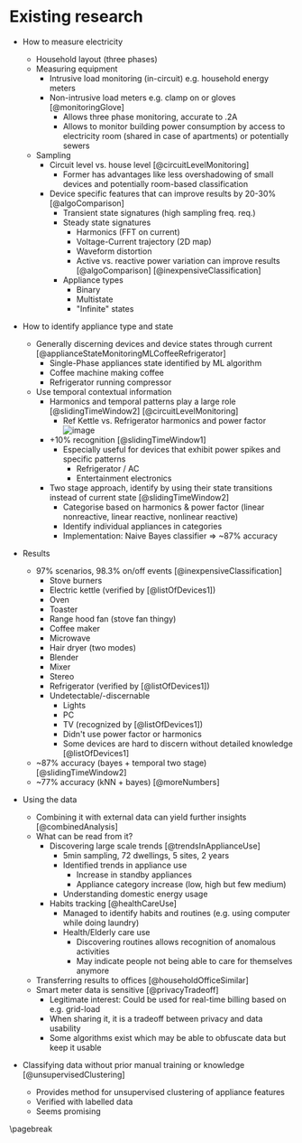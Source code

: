 # Existing research

- How to measure electricity
  - Household layout (three phases)
  - Measuring equipment
    - Intrusive load monitoring (in-circuit) e.g. household energy meters
    - Non-intrusive load meters e.g. clamp on or gloves [@monitoringGlove]
      - Allows three phase monitoring, accurate to .2A
      - Allows to monitor building power consumption by access to electricity room (shared in case of apartments) or potentially sewers
  - Sampling
    - Circuit level vs. house level [@circuitLevelMonitoring]
      - Former has advantages like less overshadowing of small devices and potentially room-based classification
    - Device specific features that can improve results by 20-30% [@algoComparison]
      - Transient state signatures (high sampling freq. req.)
      - Steady state signatures
        - Harmonics (FFT on current)
        - Voltage-Current trajectory (2D map)
        - Waveform distortion
        - Active vs. reactive power variation can improve results [@algoComparison] [@inexpensiveClassification]
      - Appliance types
        - Binary
        - Multistate
        - "Infinite" states

- How to identify appliance type and state
  - Generally discerning devices and device states through current [@applianceStateMonitoringMLCoffeeRefrigerator]
    - Single-Phase appliances state identified by ML algorithm
    - Coffee machine making coffee
    - Refrigerator running compressor
  - Use temporal contextual information
    - Harmonics and temporal patterns play a large role [@slidingTimeWindow2] [@circuitLevelMonitoring]
      - Ref Kettle vs. Refrigerator harmonics and power factor ![image](https://www.mdpi.com/energies/energies-07-07041/article_deploy/html/images/energies-07-07041f6-1024.png)
    - +10% recognition [@slidingTimeWindow1]
      - Especially useful for devices that exhibit power spikes and specific patterns
        - Refrigerator / AC
        - Entertainment electronics
    - Two stage approach, identify by using their state transitions instead of current state [@slidingTimeWindow2]
      - Categorise based on harmonics & power factor (linear nonreactive, linear reactive, nonlinear reactive)
      - Identify individual appliances in categories
      - Implementation: Naive Bayes classifier => ~87% accuracy

- Results
  - 97% scenarios, 98.3% on/off events [@inexpensiveClassification]
    - Stove burners
    - Electric kettle (verified by [@listOfDevices1])
    - Oven
    - Toaster
    - Range hood fan (stove fan thingy)
    - Coffee maker
    - Microwave
    - Hair dryer (two modes)
    - Blender
    - Mixer
    - Stereo
    - Refrigerator (verified by [@listOfDevices1])
    - Undetectable/-discernable
      - Lights
      - PC
      - TV (recognized by [@listOfDevices1])
      - Didn't use power factor or harmonics
      - Some devices are hard to discern without detailed knowledge [@listOfDevices1]
  - ~87% accuracy (bayes + temporal two stage) [@slidingTimeWindow2]
  - ~77% accuracy (kNN + bayes) [@moreNumbers]

- Using the data
  - Combining it with external data can yield further insights [@combinedAnalysis]
  - What can be read from it?
    - Discovering large scale trends [@trendsInApplianceUse]
      - 5min sampling, 72 dwellings, 5 sites, 2 years
      - Identified trends in appliance use
        - Increase in standby appliances
        - Appliance category increase (low, high but few medium)
      - Understanding domestic energy usage
    - Habits tracking [@healthCareUse]
      - Managed to identify habits and routines (e.g. using computer while doing laundry)
      - Health/Elderly care use
        - Discovering routines allows recognition of anomalous activities
        - May indicate people not being able to care for themselves anymore
  - Transferring results to offices [@householdOfficeSimilar]
  - Smart meter data is sensitive [@privacyTradeoff]
    - Legitimate interest: Could be used for real-time billing based on e.g. grid-load
    - When sharing it, it is a tradeoff between privacy and data usability
    - Some algorithms exist which may be able to obfuscate data but keep it usable

- Classifying data without prior manual training or knowledge [@unsupervisedClustering]
  - Provides method for unsupervised clustering of appliance features
  - Verified with labelled data
  - Seems promising

\pagebreak

